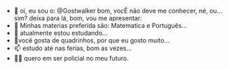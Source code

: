 - 👋 oi, eu sou o: @Gostwalker bom, vocÊ não deve me conhecer, né, ou... sim? deixa para lá, bom, vou me apresentar:
- 👀 Minhas materias preferida são: Matematica e Português...
- 🌱 atualmente estou estudando...
- 💞️você gosta de quadrinhos, por que eu gosto muito...
- 📫 estudo até nas ferias, bom as vezes...
- 🕵️‍♂️ quero em ser policial no meu futuro.


